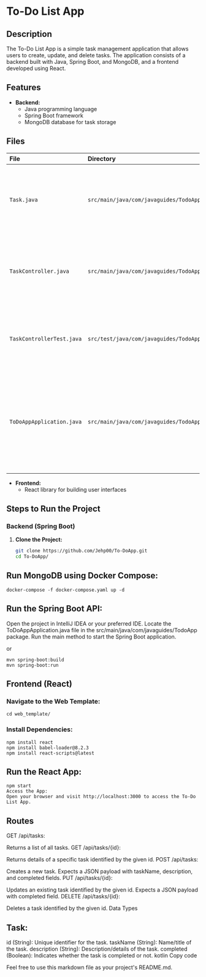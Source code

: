# To-Do List App

## Description

The To-Do List App is a simple task management application that allows users to create, update, and delete tasks. The application consists of a backend built with Java, Spring Boot, and MongoDB, and a frontend developed using React.

## Features

- **Backend:**
    - Java programming language
    - Spring Boot framework
    - MongoDB database for task storage

## Files

| File  | Directory  | Description |
| :------ |:--------------| :---------------------|
| `Task.java` | `src/main/java/com/javaguides/TodoApp` | Represents the Task entity model. Contains fields such as `id`, `taskName`, `description`, and `completed`. |
| `TaskController.java`  | `src/main/java/com/javaguides/TodoApp` | Defines the REST API endpoints for tasks. Implements CRUD operations (`GET`, `POST`, `PUT`, `DELETE`). |
| `TaskControllerTest.java` | `src/test/java/com/javaguides/TodoApp`   | Contains unit tests for the TaskController class to ensure the proper functioning of API endpoints. |
| `ToDoAppApplication.java` | `src/main/java/com/javaguides/TodoApp` | Main application file for the Spring Boot project. Contains the main method to run the Spring Boot application. Initializes the application context. |


- **Frontend:**
    - React library for building user interfaces

## Steps to Run the Project

### Backend (Spring Boot)

1. **Clone the Project:**
   ```bash
   git clone https://github.com/Jehp00/To-DoApp.git
   cd To-DoApp/

## Run MongoDB using Docker Compose:

```docker-compose -f docker-compose.yaml up -d```

## Run the Spring Boot API:

Open the project in IntelliJ IDEA or your preferred IDE.
Locate the ToDoAppApplication.java file in the src/main/java/com/javaguides/TodoApp package.
Run the main method to start the Spring Boot application.

or

```use mvn command:
mvn spring-boot:build
mvn spring-boot:run
   ```


## Frontend (React)
### Navigate to the Web Template:
```
cd web_template/
```
### Install Dependencies:

```
npm install react
npm install babel-loader@8.2.3
npm install react-scripts@latest
```

## Run the React App:

```
npm start
Access the App:
Open your browser and visit http://localhost:3000 to access the To-Do List App.
```

## Routes
GET /api/tasks:

Returns a list of all tasks.
GET /api/tasks/{id}:

Returns details of a specific task identified by the given id.
POST /api/tasks:

Creates a new task.
Expects a JSON payload with taskName, description, and completed fields.
PUT /api/tasks/{id}:

Updates an existing task identified by the given id.
Expects a JSON payload with completed field.
DELETE /api/tasks/{id}:

Deletes a task identified by the given id.
Data Types
## Task:
id (String): Unique identifier for the task.
taskName (String): Name/title of the task.
description (String): Description/details of the task.
completed (Boolean): Indicates whether the task is completed or not.
kotlin
Copy code

Feel free to use this markdown file as your project's README.md.